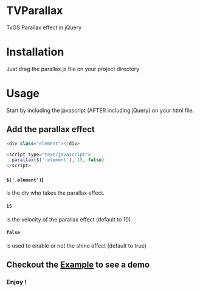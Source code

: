 # TVParallax
TvOS Parallax effect in jQuery

# Installation
Just drag the parallax.js file on your project directory

# Usage
Start by including the javascript (AFTER including jQuery) on your html file.

## Add the parallax effect

```javascript
<div class="element"></div>

<script type="text/javascript">
  parallax($('.element'), 15, false)
</script>
```

#### `$('.element')`) 
is the div who takes the parallax effect.

#### `15`
is the velocity of the parallax effect (default to 10).

#### `false`
is used to enable or not the shine effect (default to true) 

## Checkout the [Example](Example) to see a demo

### Enjoy !
